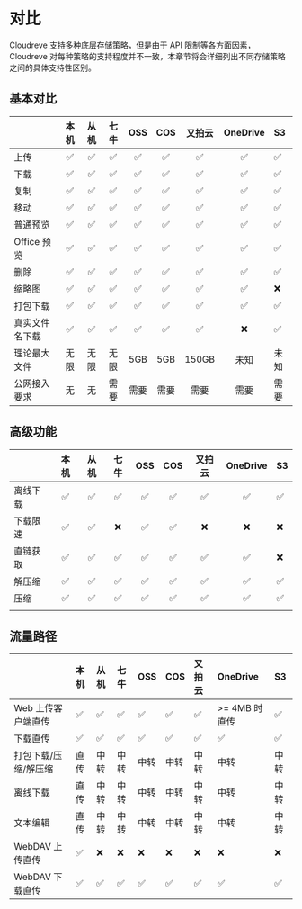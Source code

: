 # 对比

Cloudreve 支持多种底层存储策略，但是由于 API 限制等各方面因素，Cloudreve 对每种策略的支持程度并不一致，本章节将会详细列出不同存储策略之间的具体支持性区别。

## 基本对比

|  | 本机 | 从机 | 七牛 | OSS | COS | 又拍云 | OneDrive | S3 |
| :--- | :---: | :---: | :---: | :---: | :---: | :---: | :---: | :--- |
| 上传 | ✅ | ✅ | ✅ | ✅ | ✅ | ✅ | ✅ | ✅ |
| 下载 | ✅ | ✅ | ✅ | ✅ | ✅ | ✅ | ✅ | ✅ |
| 复制 | ✅ | ✅ | ✅ | ✅ | ✅ | ✅ | ✅ | ✅ |
| 移动 | ✅ | ✅ | ✅ | ✅ | ✅ | ✅ | ✅ | ✅ |
| 普通预览 | ✅ | ✅ | ✅ | ✅ | ✅ | ✅ | ✅ | ✅ |
| Office 预览 | ✅ | ✅ | ✅ | ✅ | ✅ | ✅ | ✅ | ✅ |
| 删除 | ✅ | ✅ | ✅ | ✅ | ✅ | ✅ | ✅ | ✅ |
| 缩略图 | ✅ | ✅ | ✅ | ✅ |  ✅ | ✅ | ✅ | ❌ |
| 打包下载 | ✅ | ✅ | ✅ | ✅ | ✅ | ✅ | ✅ | ✅ |
| 真实文件名下载 | ✅ | ✅ | ✅ | ✅ | ✅ | ✅ | ❌ | ✅ |
| 理论最大文件 | 无限 | 无限 | 无限 | 5GB | 5GB | 150GB | 未知 | 未知 |
| 公网接入要求 | 无 | 无 | 需要 | 需要 | 需要 | 需要 | 需要 | 需要 |

## 高级功能

|  | 本机 | 从机 | 七牛 | OSS | COS | 又拍云 | OneDrive | S3 |
| :--- | :---: | :---: | :---: | :---: | :---: | :---: | :---: | :--- |
| 离线下载 | ✅ | ✅ | ✅ | ✅ | ✅ | ✅ | ✅ | ✅ |
| 下载限速 | ✅ | ✅ | ❌ | ✅ | ✅ | ❌ | ❌ | ❌ |
| 直链获取 | ✅ | ✅ | ✅ | ✅ | ✅ | ✅ | ✅ | ❌ |
| 解压缩 | ✅ | ✅ | ✅ | ✅ | ✅ | ✅ | ✅ | ✅ |
| 压缩 | ✅ | ✅ | ✅ | ✅ | ✅ | ✅ | ✅ | ✅ |
|  |  |  |  |  |  |  |  |  |

## 流量路径

|  | 本机 | 从机 | 七牛 | OSS | COS | 又拍云 | OneDrive | S3 |
| :--- | :--- | :--- | :--- | :--- | :--- | :--- | :--- | :--- |
| Web 上传客户端直传 | ✅ | ✅ | ✅ | ✅ | ✅ | ✅ | &gt;= 4MB 时直传 | ✅ |
| 下载直传 | ✅ | ✅ | ✅ | ✅ | ✅ | ✅ | ✅ | ✅ |
| 打包下载/压缩/解压缩 | 直传 | 中转 | 中转 | 中转 | 中转 | 中转 | 中转 | 中转 |
| 离线下载 | 直传 | 中转 | 中转 | 中转 | 中转 | 中转 | 中转 | 中转 |
| 文本编辑 | 直传 | 中转 | 中转 | 中转 | 中转 | 中转 | 中转 | 中转 |
| WebDAV 上传直传 | ✅ | ❌ | ❌ | ❌ | ❌ | ❌ | ❌ | ❌ |
| WebDAV 下载直传 | ✅ | ✅ | ✅ | ✅ | ✅ | ✅ | ✅ | ✅ |

